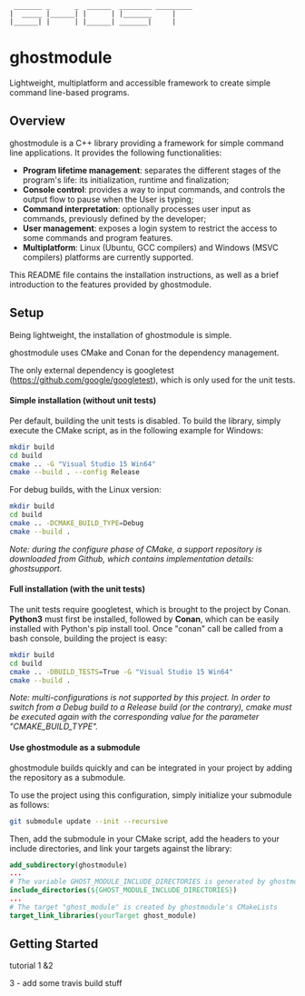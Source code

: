 ``` ascii
 _______ _      _  ______  ________ _________
|  _____ |______| |      | |_______     |
|______| |      | |______| _______|     |
```

# ghostmodule

Lightweight, multiplatform and accessible framework to create simple command line-based programs.

## Overview

ghostmodule is a C++ library providing a framework for simple command line applications. It provides the following functionalities:

- **Program lifetime management**: separates the different stages of the program's life: its initialization, runtime and finalization;
- **Console control**: provides a way to input commands, and controls the output flow to pause when the User is typing;
- **Command interpretation**: optionally processes user input as commands, previously defined by the developer;
- **User management**: exposes a login system to restrict the access to some commands and program features.
- **Multiplatform**: Linux (Ubuntu, GCC compilers) and Windows (MSVC compilers) platforms are currently supported.

This README file contains the installation instructions, as well as a brief introduction to the features provided by ghostmodule.

## Setup

Being lightweight, the installation of ghostmodule is simple.

ghostmodule uses CMake and Conan for the dependency management.

The only external dependency is googletest (<https://github.com/google/googletest>), which is only used for the unit tests.

#### Simple installation (without unit tests)

Per default, building the unit tests is disabled. To build the library, simply execute the CMake script, as in the following example for Windows:

```bash
mkdir build
cd build
cmake .. -G "Visual Studio 15 Win64"
cmake --build . --config Release
```

For debug builds, with the Linux version:

```bash
mkdir build
cd build
cmake .. -DCMAKE_BUILD_TYPE=Debug
cmake --build .
```

*Note: during the configure phase of CMake, a support repository is downloaded from Github, which contains implementation details: ghostsupport.*

#### Full installation (with the unit tests)

The unit tests require googletest, which is brought to the project by Conan. **Python3** must first be installed, followed by **Conan**, which can be easily installed with Python's pip install tool. Once "conan" call be called from a bash console, building the project is easy:

```bash
mkdir build
cd build
cmake .. -DBUILD_TESTS=True -G "Visual Studio 15 Win64"
cmake --build .
```

*Note: multi-configurations is not supported by this project. In order to switch from a Debug build to a Release build (or the contrary), cmake must be executed again with the corresponding value for the parameter "CMAKE_BUILD_TYPE".*

#### Use ghostmodule as a submodule

ghostmodule builds quickly and can be integrated in your project by adding the repository as a submodule.

To use the project using this configuration, simply initialize your submodule as follows:

```bash
git submodule update --init --recursive
```

Then, add the submodule in your CMake script, add the headers to your include directories, and link your targets against the library:

```cmake
add_subdirectory(ghostmodule)
...
# The variable GHOST_MODULE_INCLUDE_DIRECTORIES is generated by ghostmodule's CMakeLists
include_directories(${GHOST_MODULE_INCLUDE_DIRECTORIES})
...
# The target "ghost_module" is created by ghostmodule's CMakeLists
target_link_libraries(yourTarget ghost_module)
```

## Getting Started

tutorial 1 &2



3 - add some travis build stuff